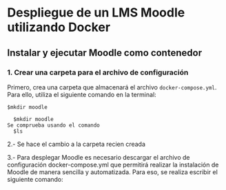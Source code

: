 # Despliegue de un LMS Moodle utilizando Docker

## Instalar y ejecutar Moodle como contenedor

### 1. Crear una carpeta para el archivo de configuración

Primero, crea una carpeta que almacenará el archivo `docker-compose.yml`. Para ello, utiliza el siguiente comando en la terminal:

 `$mkdir moodle`

      $mkdir moodle
    Se comprueba usando el comando 
      $ls
2.- Se hace el cambio a la carpeta recien creada

3.- Para desplegar Moodle es necesario descargar el archivo de configuración docker-compose.yml que permitirá realizar la instalación de Moodle de manera sencilla y automatizada. Para eso, se realiza escribir el siguiente comando:

